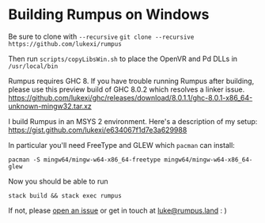 # Building Rumpus on Windows

Be sure to clone with `--recursive`
`git clone --recursive https://github.com/lukexi/rumpus`

Then run
`scripts/copyLibsWin.sh` to place the OpenVR and Pd DLLs in `/usr/local/bin`

Rumpus requires GHC 8.
If you have trouble running Rumpus after building,
please use this preview build of GHC 8.0.2 which resolves a linker issue.
https://github.com/lukexi/ghc/releases/download/8.0.1.1/ghc-8.0.1-x86_64-unknown-mingw32.tar.xz

I build Rumpus in an MSYS 2 environment. Here's a description of my setup:
https://gist.github.com/lukexi/e634067f1d7e3a629988

In particular you'll need FreeType and GLEW which `pacman` can install:
```
pacman -S mingw64/mingw-w64-x86_64-freetype mingw64/mingw-w64-x86_64-glew
```

Now you should be able to run
```
stack build && stack exec rumpus
```

If not, please [open an issue](https://github.com/lukexi/rumpus/issues) or get in touch at luke@rumpus.land : )
